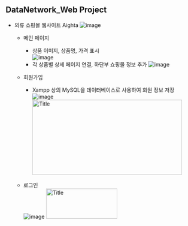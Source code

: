 ## DataNetwork_Web Project


* 의류 쇼핑몰 웹사이트 Aighta
![image](https://user-images.githubusercontent.com/89721794/209170498-447922a4-6e22-418a-9c60-3eae5caa2c15.png)

  - 메인 페이지  
     - 상품 이미지, 상품명, 가격 표시   
![image](https://user-images.githubusercontent.com/89721794/209170701-e81354e6-13c1-4d66-80d7-1a95e3075d1b.png)
     - 각 상품별 상세 페이지 연결, 하단부 쇼핑몰 정보 추가
![image](https://user-images.githubusercontent.com/89721794/209170746-662edfc8-c05c-4b18-ab33-9d05ad67a863.png)   
   
   - 회원가입   
      - Xampp 상의 MySQL을 데이터베이스로 사용하여 회원 정보 저장
![image](https://user-images.githubusercontent.com/89721794/209170884-b21211d0-b28b-4f1f-a8e8-98d658f7e681.png)
<img src="https://user-images.githubusercontent.com/89721794/209170895-f84a3e43-4c8d-4fee-93ed-2757e094eb21.png" width="400px" height="200px" title="px(300)" alt="Title"></img><br/>   
   
   - 로그인   
![image](https://user-images.githubusercontent.com/89721794/209171668-37e6f527-781e-491c-b09c-cf2fdf8fa885.png)
<img src="https://user-images.githubusercontent.com/89721794/209171766-f389254f-def1-49c0-89ca-f5446c09c4bb.png" width="190px" height="80px" title="px(300)" alt="Title"></img><br/>  



